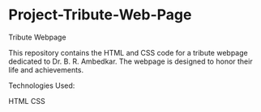 # Project-Tribute-Web-Page
Tribute Webpage

This repository contains the HTML and CSS code for a tribute webpage dedicated to Dr. B. R. Ambedkar. The webpage is designed to honor their life and achievements.

Technologies Used:

HTML
CSS

